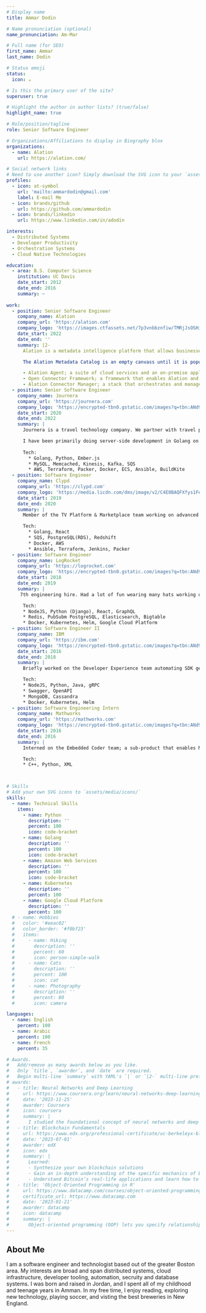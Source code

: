 ```yaml
---
# Display name
title: Ammar Dodin

# Name pronunciation (optional)
name_pronunciation: Am-Mar

# Full name (for SEO)
first_name: Ammar
last_name: Dodin

# Status emoji
status:
  icon: ☕️

# Is this the primary user of the site?
superuser: true

# Highlight the author in author lists? (true/false)
highlight_name: true

# Role/position/tagline
role: Senior Software Engineer

# Organizations/Affiliations to display in Biography blox
organizations:
  - name: Alation
    url: https://alation.com/

# Social network links
# Need to use another icon? Simply download the SVG icon to your `assets/media/icons/` folder.
profiles:
  - icon: at-symbol
    url: 'mailto:ammardodin@gmail.com'
    label: E-mail Me
  - icon: brands/github
    url: https://github.com/ammardodin
  - icon: brands/linkedin
    url: https://www.linkedin.com/in/adodin

interests:
  - Distributed Systems
  - Developer Productivity
  - Orchestration Systems
  - Cloud Native Technologies

education:
  - area: B.S. Computer Science
    institution: UC Davis
    date_start: 2012
    date_end: 2016
    summary: ~
 
work:
  - position: Senior Software Engineer
    company_name: Alation
    company_url: 'https://alation.com'
    company_logo: 'https://images.ctfassets.net/7p3vnbbznfiw/TMRjJsOSHitRstKLRdkcX/d0d1535647d1517b879576074b6e5505/Alation-Logo-Primary.svg'
    date_start: 2022
    date_end: ''
    summary: |2-
      Alation is a metadata intelligence platform that allows businesses to harness the power of their metadata to realize value for every data and AI intiative.

      The Alation Metadata Catalog is an empty canvass until it is populated with metadata. I own the platform infrastructure and services that bring in metadata from customers' on-premsie and cloud databases into Alation. That encompasses several components:

      - Alation Agent; a suite of cloud services and an on-premise appliance customers install within their network boundray to bring in metadata into Alation's cloud without poking holes in their firewalls
      - Open Connector Framework; a framework that enables Alation and its partners to quickly build database connectors
      - Alation Connector Manager; a stack that orchestrates and manages the database connectors
  - position: Senior Software Engineer
    company_name: Journera
    company_url: 'https://journera.com'
    company_logo: 'https://encrypted-tbn0.gstatic.com/images?q=tbn:ANd9GcTqNknmWGGqRQkoOWWXJSSUd5Ck5e5F7eptzg&s'
    date_start: 2020
    date_end: 2022
    summary: |
      Journera is a travel technology company. We partner with travel providers, marketers, and technologists to bring together a real-time view of a traveler’s journey. With the secure and private exchange of shared customer data, we elevate travel experiences, strengthen loyalty, increase direct engagement, and facilitate operational efficiencies.

      I have been primarily doing server-side development in Golang on AWS, and as of most recent, I’ve been focused on expanding our integrations with Airline partners and marketing data platforms.
      
      Tech:
        * Golang, Python, Ember.js
        * MySQL, Memcached, Kinesis, Kafka, SQS
        * AWS, Terraform, Packer, Docker, ECS, Ansible, BuildKite
  - position: Software Engineer
    company_name: Clypd
    company_url: 'https://clypd.com'
    company_logo: 'https://media.licdn.com/dms/image/v2/C4E0BAQFXfys1FePcGA/company-logo_200_200/company-logo_200_200/0/1631334149371?e=1741219200&v=beta&t=ENQFeP1nzOj1ULPoUxf1gJK_prGXjERBJWW4X1pEU3k'
    date_start: 2019
    date_end: 2020
    summary: |
      Member of the TV Platform & Marketplace team working on advanced buy-side and sell-side advertising technology enabling buyers and sellers to access and trade premium inventory in a trusted and streamlined environment.

      Tech:
        * Golang, React
        * SQS, PostgreSQL(RDS), Redshift
        * Docker, AWS
        * Ansible, Terraform, Jenkins, Packer
  - position: Software Engineer
    company_name: LogRocket
    company_url: 'https://logrocket.com'
    company_logo: 'https://encrypted-tbn0.gstatic.com/images?q=tbn:ANd9GcQQvtMBqmnghSww3iB97EpbQU-Z1J-T2uMEGg&s'
    date_start: 2018
    date_end: 2019
    summary: |
     7th engineering hire. Had a lot of fun wearing many hats working on data ingestion, browser SDK, session playback, search, alerting, cloud infrastructure, and some front-end. Even had a chance to work on recruiting and interact with customers through support rotations.

      Tech:
      * NodeJS, Python (Django), React, GraphQL
      * Redis, PubSubm PostgreSQL, Elasticsearch, Bigtable
      * Docker, Kubernetes, Helm, Google Cloud Platform
  - position: Software Engineer II
    company_name: IBM
    company_url: 'https://ibm.com'
    company_logo: 'https://encrypted-tbn0.gstatic.com/images?q=tbn:ANd9GcRQCFxPiTR8Z4eXSZi3Zc6gHDrJhvb44mAZjQ&s'
    date_start: 2016
    date_end: 2018
    summary: |
      Briefly worked on the Developer Experience team automating SDK generation from API specifications. Then, moved to Watson Assistant to work on model-lifecycle-management microservices that power Assistant’s API.

      Tech:
      * NodeJS, Python, Java, gRPC
      * Swagger, OpenAPI
      * MongoDB, Cassandra
      * Docker, Kubernetes, Helm
  - position: Software Engineering Intern
    company_name: Mathworks
    company_url: 'https://mathworks.com'
    company_logo: 'https://encrypted-tbn0.gstatic.com/images?q=tbn:ANd9GcSvjv2R2xE23DOq6C9EZkgvLeyGWrdZUEm8tw&s'
    date_start: 2016
    date_end: 2016
    summary: |
      Interned on the Embedded Coder team; a sub-product that enables MATLAB users to generate target-specific embedded code from MATLAB source. I analyzed numerous generation reports to find bottlenecks and help speed up generation time. Additionally, built an internal test-framework to improve numerical verification of Simulink models.

      Tech:
      * C++, Python, XML



# Skills
# Add your own SVG icons to `assets/media/icons/`
skills:
  - name: Technical Skills
    items:
      - name: Python
        description: ''
        percent: 100
        icon: code-bracket
      - name: Golang
        description: ''
        percent: 100
        icon: code-bracket
      - name: Amazon Web Services
        description: ''
        percent: 100
        icon: code-bracket
      - name: Kubernetes
        description: ''
        percent: 100
      - name: Google Cloud Platform
        description: ''
        percent: 100
  # - name: Hobbies
  #   color: '#eeac02'
  #   color_border: '#f0bf23'
  #   items:
  #     - name: Hiking
  #       description: ''
  #       percent: 60
  #       icon: person-simple-walk
  #     - name: Cats
  #       description: ''
  #       percent: 100
  #       icon: cat
  #     - name: Photography
  #       description: ''
  #       percent: 80
  #       icon: camera

languages:
  - name: English
    percent: 100
  - name: Arabic
    percent: 100
  - name: French
    percent: 35

# Awards.
#   Add/remove as many awards below as you like.
#   Only `title`, `awarder`, and `date` are required.
#   Begin multi-line `summary` with YAML's `|` or `|2-` multi-line prefix and indent 2 spaces below.
# awards:
#   - title: Neural Networks and Deep Learning
#     url: https://www.coursera.org/learn/neural-networks-deep-learning
#     date: '2023-11-25'
#     awarder: Coursera
#     icon: coursera
#     summary: |
#       I studied the foundational concept of neural networks and deep learning. By the end, I was familiar with the significant technological trends driving the rise of deep learning; build, train, and apply fully connected deep neural networks; implement efficient (vectorized) neural networks; identify key parameters in a neural network’s architecture; and apply deep learning to your own applications.
#   - title: Blockchain Fundamentals
#     url: https://www.edx.org/professional-certificate/uc-berkeleyx-blockchain-fundamentals
#     date: '2023-07-01'
#     awarder: edX
#     icon: edx
#     summary: |
#       Learned:
#       - Synthesize your own blockchain solutions
#       - Gain an in-depth understanding of the specific mechanics of Bitcoin
#       - Understand Bitcoin’s real-life applications and learn how to attack and destroy Bitcoin, Ethereum, smart contracts and Dapps, and alternatives to Bitcoin’s Proof-of-Work consensus algorithm
#   - title: 'Object-Oriented Programming in R'
#     url: https://www.datacamp.com/courses/object-oriented-programming-with-s3-and-r6-in-r
#     certificate_url: https://www.datacamp.com
#     date: '2023-01-21'
#     awarder: datacamp
#     icon: datacamp
#     summary: |
#       Object-oriented programming (OOP) lets you specify relationships between functions and the objects that they can act on, helping you manage complexity in your code. This is an intermediate level course, providing an introduction to OOP, using the S3 and R6 systems. S3 is a great day-to-day R programming tool that simplifies some of the functions that you write. R6 is especially useful for industry-specific analyses, working with web APIs, and building GUIs.
---
```


## About Me

I am a software engineer and technologist based out of the greater Boston area. My interests are broad and span distributed systems, cloud infrastructure, developer tooling, automation, secruity and database systems. I was born and raised in Jordan, and I spent all of my childhood and teenage years in Amman. In my free time, I enjoy reading, exploring new technology, playing soccer, and visting the best breweries in New England.

